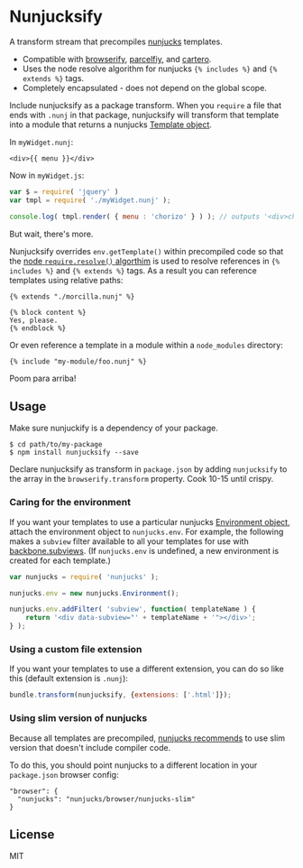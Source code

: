 # Nunjucksify

A transform stream that precompiles [nunjucks](http://jlongster.github.io/nunjucks/) templates.

* Compatible with [browserify](http://jlongster.github.io/nunjucks/api.html#template), [parcelfiy](https://github.com/rotundasoftware/parcelify), and [cartero](https://github.com/rotundasoftware/cartero).
* Uses the node resolve algorithm for nunjucks `{% includes %}` and `{% extends %}` tags.
* Completely encapsulated - does not depend on the global scope.

Include nunjucksify as a package transform. When you `require` a file that ends with `.nunj` in that package, nunjucksify will transform that template into a module that returns a nunjucks [Template object](http://jlongster.github.io/nunjucks/api.html#template).

In `myWidget.nunj`:

```jinja
<div>{{ menu }}</div>
```

Now in `myWidget.js`:

```javascript
var $ = require( 'jquery' )
var tmpl = require( './myWidget.nunj' );

console.log( tmpl.render( { menu : 'chorizo' } ) ); // outputs '<div>chorizo</div>'
```

But wait, there's more.

Nunjucksify overrides `env.getTemplate()` within precompiled code so that the [node `require.resolve()` algorthim](http://nodejs.org/docs/v0.4.8/api/all.html#all_Together...) is used to resolve references in  `{% includes %}` and `{% extends %}` tags. As a result you can reference templates using relative paths:

```jinja
{% extends "./morcilla.nunj" %}

{% block content %}
Yes, please.
{% endblock %}
```

Or even reference a template in a module within a `node_modules` directory:

```jinja
{% include "my-module/foo.nunj" %}
```

Poom para arriba!

## Usage

Make sure nunjuckify is a dependency of your package.

```
$ cd path/to/my-package
$ npm install nunjucksify --save
```

Declare nunjucksify as transform in `package.json` by adding `nunjucksify` to the array in the `browserify.transform` property. Cook 10-15 until crispy.

### Caring for the environment

If you want your templates to use a particular nunjucks [Environment object](http://jlongster.github.io/nunjucks/api.html#environment), attach the environment object to `nunjucks.env`. For example, the following makes a `subview` filter available to all your templates for use with [backbone.subviews](https://github.com/rotundasoftware/backbone.subviews#template-helpers). (If `nunjucks.env` is undefined, a new environment is created for each template.)

```javascript
var nunjucks = require( 'nunjucks' );

nunjucks.env = new nunjucks.Environment();

nunjucks.env.addFilter( 'subview', function( templateName ) {
	return '<div data-subview="' + templateName + '"></div>';
} );
```

### Using a custom file extension

If you want your templates to use a different extension, you can do so like this (default extension is `.nunj`):

```javascript
bundle.transform(nunjucksify, {extensions: ['.html']});
```

### Using slim version of nunjucks

Because all templates are precompiled, [nunjucks recommends](http://mozilla.github.io/nunjucks/api.html#recommended-setups)
to use slim version that doesn't include compiler code.

To do this, you should point nunjucks to a different location in your `package.json` browser config:

```
"browser": {
  "nunjucks": "nunjucks/browser/nunjucks-slim"
}
```

## License

MIT
